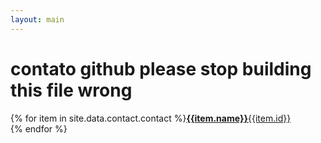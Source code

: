 ```yaml
---
layout: main
---
```


# contato github please stop building this file wrong

{% for item in site.data.contact.contact %}<a href="{{item.url}}" class="inverted light"><strong>{{item.name}}</strong><span class="">{{item.id}}</span></a><br>{% endfor %}
